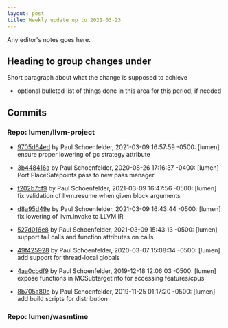 ```yaml
---
layout: post
title: Weekly update up to 2021-03-23
---
```



Any editor's notes goes here.


## Heading to group changes under

Short paragraph about what the change is supposed to achieve

- optional bulleted list of things done in this area for this period, if needed


## Commits 


### Repo: lumen/llvm-project


- [9705d64ed](https://github.com/lumen/llvm-project/commit/9705d64ed) by Paul Schoenfelder, 2021-03-09 16:57:59 -0500: [lumen] ensure proper lowering of gc strategy attribute

- [3b448416a](https://github.com/lumen/llvm-project/commit/3b448416a) by Paul Schoenfelder, 2020-08-26 17:16:37 -0400: [lumen] Port PlaceSafepoints pass to new pass manager

- [f202b7cf9](https://github.com/lumen/llvm-project/commit/f202b7cf9) by Paul Schoenfelder, 2021-03-09 16:47:56 -0500: [lumen] fix validation of llvm.resume when given block arguments

- [d8a95d49e](https://github.com/lumen/llvm-project/commit/d8a95d49e) by Paul Schoenfelder, 2021-03-09 16:43:44 -0500: [lumen] fix lowering of llvm.invoke to LLVM IR

- [527d016e8](https://github.com/lumen/llvm-project/commit/527d016e8) by Paul Schoenfelder, 2021-03-09 15:43:13 -0500: [lumen] support tail calls and function attributes on calls

- [49f425928](https://github.com/lumen/llvm-project/commit/49f425928) by Paul Schoenfelder, 2020-03-07 15:08:34 -0500: [lumen] add support for thread-local globals

- [4aa0cbdf9](https://github.com/lumen/llvm-project/commit/4aa0cbdf9) by Paul Schoenfelder, 2019-12-18 12:06:03 -0500: [lumen] expose functions in MCSubtargetInfo for accessing features/cpus

- [8b705a80c](https://github.com/lumen/llvm-project/commit/8b705a80c) by Paul Schoenfelder, 2019-11-25 01:17:20 -0500: [lumen] add build scripts for distribution


### Repo: lumen/wasmtime



